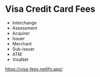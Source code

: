 # Visa Credit Card Fees
- Interchange
- Assessment
- Acquirer
- Issuer
- Merchant
- Sub-issuer
- ATM
- VisaNet


https://visa-fees.netlify.app/
